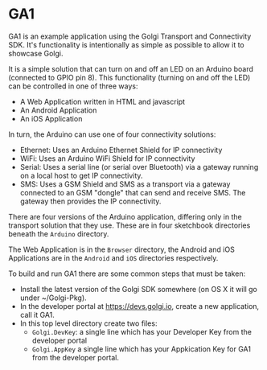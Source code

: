# GA1
GA1 is an example application using the Golgi Transport and Connectivity SDK. It's functionality is intentionally as simple as possible to allow it to showcase Golgi.

It is a simple solution that can turn on and off an LED on an Arduino board (connected to GPIO pin 8). This functionality (turning on and off the LED) can be controlled in one of three ways:
* A Web Application written in HTML and javascript
* An Android Application 
* An iOS Application

In turn, the Arduino can use one of four connectivity solutions:
* Ethernet: Uses an Arduino Ethernet Shield for IP connectivity
* WiFi: Uses an Arduino WiFi Shield for IP connectivity
* Serial: Uses a serial line (or serial over Bluetooth) via a gateway running on a local host to get IP connectivity.
* SMS: Uses a GSM Shield and SMS as a transport via a gateway connected to an GSM "dongle" that can send and receive SMS. The gateway then provides the IP connectivity.

There are four versions of the Arduino application, differing only in the transport solution that they use. These are in four sketchbook directories beneath the `Arduino` directory.

The Web Application is in the `Browser` directory, the Android and iOS Applications are in the `Android` and `iOS` directories respectively.

To build and run GA1 there are some common steps that must be taken:

* Install the latest version of the Golgi SDK somewhere (on OS X it will go under ~/Golgi-Pkg).
* In the developer portal at https://devs.golgi.io, create a new application, call it GA1.
* In this top level directory create two files:
  * `Golgi.DevKey`: a single line which has your Developer Key from the developer portal
  * `Golgi.AppKey` a single line which has your Appkication Key for GA1 from the developer portal.





